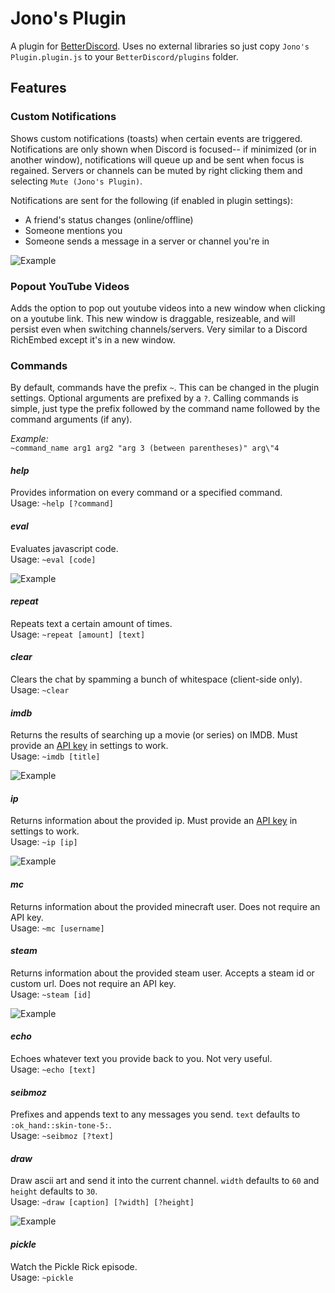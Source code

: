 # Jono's Plugin
A plugin for [BetterDiscord](https://betterdiscord.net/home/). Uses no external libraries so just copy `Jono's Plugin.plugin.js` to your `BetterDiscord/plugins` folder.

## Features
### Custom Notifications
  Shows custom notifications (toasts) when certain events are triggered. Notifications are only shown when Discord is focused-- if minimized (or in another window), notifications will queue up and be sent when focus is regained. Servers or channels can be muted by right clicking them and selecting `Mute (Jono's Plugin)`.  
  
  Notifications are sent for the following (if enabled in plugin settings):
  * A friend's status changes (online/offline)
  * Someone mentions you
  * Someone sends a message in a server or channel you're in
  
  ![Example](https://imgur.com/9ItTomv.gif)

### Popout YouTube Videos
  Adds the option to pop out youtube videos into a new window when clicking on a youtube link. This new window is draggable, resizeable, and will persist even when switching channels/servers. Very similar to a Discord RichEmbed except it's in a new window.

### Commands
  By default, commands have the prefix `~`. This can be changed in the plugin settings. Optional arguments are prefixed by a `?`. Calling commands is simple, just type the prefix followed by the command name followed by the command arguments (if any).  
  
  _Example:_  
  `~command_name arg1 arg2 "arg 3 (between parentheses)" arg\"4`
  
#### _help_
  Provides information on every command or a specified command.  
  Usage: `~help [?command]`
#### _eval_
  Evaluates javascript code.  
  Usage: `~eval [code]`  
  
  ![Example](https://imgur.com/KauM55x.gif)
#### _repeat_
  Repeats text a certain amount of times.  
  Usage: `~repeat [amount] [text]`
#### _clear_
  Clears the chat by spamming a bunch of whitespace (client-side only).  
  Usage: `~clear`
#### _imdb_
  Returns the results of searching up a movie (or series) on IMDB. Must provide an [API key](https://www.omdbapi.com) in settings to work.  
  Usage: `~imdb [title]`  
  
  ![Example](https://imgur.com/jzXNODb.gif)
#### _ip_
  Returns information about the provided ip. Must provide an [API key](https://ipdata.co) in settings to work.  
  Usage: `~ip [ip]`  
  
  ![Example](https://imgur.com/U6imBA7.gif)
#### _mc_
  Returns information about the provided minecraft user. Does not require an API key.  
  Usage: `~mc [username]`
#### _steam_
  Returns information about the provided steam user. Accepts a steam id or custom url. Does not require an API key.  
  Usage: `~steam [id]`  
  
  ![Example](https://imgur.com/1XR4Rjn.gif)
#### _echo_
  Echoes whatever text you provide back to you. Not very useful.  
  Usage: `~echo [text]`
#### _seibmoz_
  Prefixes and appends text to any messages you send. `text` defaults to `:ok_hand::skin-tone-5:`.  
  Usage: `~seibmoz [?text]`
#### _draw_
  Draw ascii art and send it into the current channel. `width` defaults to `60` and `height` defaults to `30`.  
  Usage: `~draw [caption] [?width] [?height]`  
  
  ![Example](https://imgur.com/qSjw1lG.gif)
#### _pickle_
  Watch the Pickle Rick episode.  
  Usage: `~pickle`  